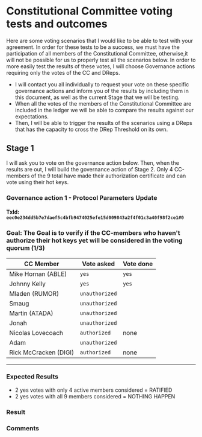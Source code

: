# Constitutional Committee voting tests and outcomes

Here are some voting scenarios that I would like to be able to test with your agreement. In order for these tests to be a success, 
we must have the participation of all members of the Constitutional Committee, otherwise,it will not be possible for us to properly test all the scenarios below.
In order to more easily test the results of these votes, I will choose Governance actions requiring only the votes of the CC and DReps.
* I will contact you all individually to request your vote on these specific governance actions and inform you of the results by including them in this document, as well as the current Stage that we will be testing.
* When all the votes of the members of the Constitutional Committee are included in the ledger we will be able to compare the results against our expectations.
* Then, I will be able to trigger the results of the scenarios using a DReps that has the capacity to cross the DRep Threshold on its own.
  
## Stage 1
I will ask you to vote on the governance action below. Then, when the results are out, I will build the governance action of Stage 2.
Only 4 CC-members of the 9 total have made their authorization certificate and can vote using their hot keys. 

### Governance action 1 - Protocol Parameters Update
#### TxId: `eec0e234dd5b7e7daef5c4bfb9474025efe15d009843a2f4f01c3a40f98f2ce1#0`
### Goal: The Goal is to verify if the CC-members who haven't authorize their hot keys yet will be considered in the voting quorum (1/3)

| CC Member             | Vote asked    | Vote done |
|-----------------------|---------------|-----------|
| Mike Hornan (ABLE)    | `yes`         | `yes`     |
| Johnny Kelly          | `yes`         | `yes`     |
| Mladen (RUMOR)        | `unauthorized`|           |
| Smaug                 | `unauthorized`|           |
| Martin (ATADA)        | `unauthorized`|           |
| Jonah                 | `unauthorized`|           |
| Nicolas Lovecoach     | `authorized`  | none      |
| Adam                  | `unauthorized`|           |
| Rick McCracken (DIGI) | `authorized`  | none      |
---

### Expected Results
- 2 yes votes with only 4 active members considered = RATIFIED
- 2 yes votes with all 9 members considered = NOTHING HAPPEN
### Result
### Comments
